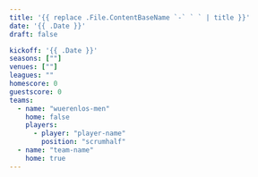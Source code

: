 ```yaml
---
title: '{{ replace .File.ContentBaseName `-` ` ` | title }}'
date: '{{ .Date }}'
draft: false

kickoff: '{{ .Date }}'
seasons: [""]
venues: [""]
leagues: ""
homescore: 0
guestscore: 0
teams:
  - name: "wuerenlos-men"
    home: false
    players:
      - player: "player-name"
        position: "scrumhalf"
  - name: "team-name"
    home: true
---
```

